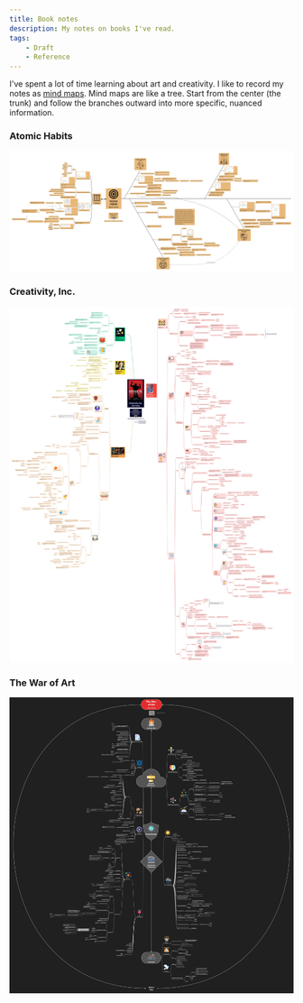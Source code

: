```yaml
---
title: Book notes
description: My notes on books I've read.
tags:
    - Draft
    - Reference
---
```



I've spent a lot of time learning about art and creativity.  I like to record my notes as [mind maps](https://en.wikipedia.org/wiki/Mind_map).  Mind maps are like a tree.  Start from the center (the trunk) and follow the branches outward into more specific, nuanced information.

### Atomic Habits

![sawyer_rensel_atomic_habits_book_notes.jpg](../../assets/sawyer_rensel_atomic_habits_book_notes.jpg)

### Creativity, Inc.

![sawyer_rensel_creativity_inc_book_notes.jpg](../../assets/sawyer_rensel_creativity_inc_book_notes.jpg)

### The War of Art

![sawyer_rensel_the_war_of_art_book_notes.jpg](../../assets/sawyer_rensel_the_war_of_art_book_notes.jpg)